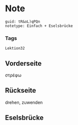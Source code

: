 # Note
```
guid: tR&oL)qPQn
notetype: Einfach + Eselsbrücke
```

### Tags
```
Lektion32
```

## Vorderseite
στρέφω

## Rückseite
drehen, zuwenden

## Eselsbrücke

